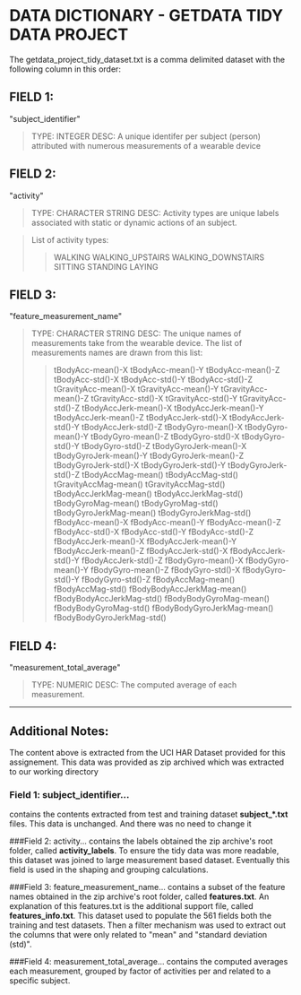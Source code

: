 # DATA DICTIONARY - GETDATA TIDY DATA PROJECT

The getdata_project_tidy_dataset.txt is a comma delimited dataset
with the following column in this order:


## FIELD 1: 
"subject_identifier"
> TYPE: INTEGER 
> DESC: A unique identifer per subject (person) attributed with numerous measurements of a wearable device
 

## FIELD 2: 
"activity"
> TYPE: CHARACTER STRING
> DESC: Activity types are unique labels associated with static or dynamic actions of an subject.  
    
> List of activity types:
> > WALKING
> > WALKING_UPSTAIRS
> > WALKING_DOWNSTAIRS
> > SITTING
> > STANDING
> > LAYING
  
## FIELD 3:  
"feature_measurement_name"
> TYPE: CHARACTER STRING
> DESC: The unique names of measurements take from the wearable device. The list of measurements names are drawn from this list:
> > tBodyAcc-mean()-X
> > tBodyAcc-mean()-Y
> > tBodyAcc-mean()-Z
> > tBodyAcc-std()-X
> > tBodyAcc-std()-Y
> > tBodyAcc-std()-Z
> > tGravityAcc-mean()-X
> > tGravityAcc-mean()-Y
> > tGravityAcc-mean()-Z
> > tGravityAcc-std()-X
> > tGravityAcc-std()-Y
> > tGravityAcc-std()-Z
> > tBodyAccJerk-mean()-X
> > tBodyAccJerk-mean()-Y
> > tBodyAccJerk-mean()-Z
> > tBodyAccJerk-std()-X
> > tBodyAccJerk-std()-Y
> > tBodyAccJerk-std()-Z
> > tBodyGyro-mean()-X
> > tBodyGyro-mean()-Y
> > tBodyGyro-mean()-Z
> > tBodyGyro-std()-X
> > tBodyGyro-std()-Y
> > tBodyGyro-std()-Z
> > tBodyGyroJerk-mean()-X
> > tBodyGyroJerk-mean()-Y
> > tBodyGyroJerk-mean()-Z
> > tBodyGyroJerk-std()-X
> > tBodyGyroJerk-std()-Y
> > tBodyGyroJerk-std()-Z
> > tBodyAccMag-mean()
> > tBodyAccMag-std()
> > tGravityAccMag-mean()
> > tGravityAccMag-std()
> > tBodyAccJerkMag-mean()
> > tBodyAccJerkMag-std()
> > tBodyGyroMag-mean()
> > tBodyGyroMag-std()
> > tBodyGyroJerkMag-mean()
> > tBodyGyroJerkMag-std()
> > fBodyAcc-mean()-X
> > fBodyAcc-mean()-Y
> > fBodyAcc-mean()-Z
> > fBodyAcc-std()-X
> > fBodyAcc-std()-Y
> > fBodyAcc-std()-Z
> > fBodyAccJerk-mean()-X
> > fBodyAccJerk-mean()-Y
> > fBodyAccJerk-mean()-Z
> > fBodyAccJerk-std()-X
> > fBodyAccJerk-std()-Y
> > fBodyAccJerk-std()-Z
> > fBodyGyro-mean()-X
> > fBodyGyro-mean()-Y
> > fBodyGyro-mean()-Z
> > fBodyGyro-std()-X
> > fBodyGyro-std()-Y
> > fBodyGyro-std()-Z
> > fBodyAccMag-mean()
> > fBodyAccMag-std()
> > fBodyBodyAccJerkMag-mean()
> > fBodyBodyAccJerkMag-std()
> > fBodyBodyGyroMag-mean()
> > fBodyBodyGyroMag-std()
> > fBodyBodyGyroJerkMag-mean()
> > fBodyBodyGyroJerkMag-std()    
    
## FIELD 4:
"measurement_total_average"
> TYPE: NUMERIC 
> DESC: The computed average of each measurement.
    
* * *    
## Additional Notes:
The content above is extracted from the UCI HAR Dataset provided for this assignement.  This data was provided as zip archived which was extracted to our working directory

### Field 1: subject_identifier...
contains the contents extracted from test and training dataset **subject_*.txt** files.  This data is unchanged. And there was no need to change it

###Field 2: activity...
contains the labels obtained the zip archive's root folder, called **activity_labels**. To ensure the tidy data was more readable, this dataset was joined to large measurement based dataset.  Eventually this field is used in the shaping and grouping calculations.

###Field 3: feature_measurement_name...
contains a subset of the feature names obtained in the zip archive's root folder, called **features.txt**.  An explanation of this features.txt is the additional support file, called **features_info.txt**.  This dataset used to populate the 561 fields both the training and test datasets.
Then a filter mechanism was used to extract out the columns that were only related to "mean" and "standard deviation (std)".

###Field 4: measurement_total_average...
contains the computed averages each measurement, grouped by factor of activities per and related to a specific subject.
 

